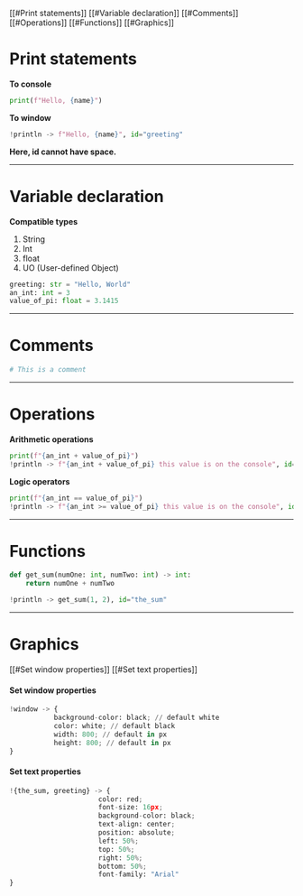 [[#Print statements]]
[[#Variable declaration]]
[[#Comments]]
[[#Operations]]
[[#Functions]]
[[#Graphics]]

# Print statements
**To console**
```python
print(f"Hello, {name}")
```

**To window**
```python
!println -> f"Hello, {name}", id="greeting"
```

**Here, id cannot have space.**
****
# Variable declaration
**Compatible types**
1. String
2. Int
3. float
4. UO (User-defined Object)

```python
greeting: str = "Hello, World"
an_int: int = 3
value_of_pi: float = 3.1415
```

****
# Comments
``` python
# This is a comment
```

****
# Operations
**Arithmetic operations**

```python
print(f"{an_int + value_of_pi}")
!println -> f"{an_int + value_of_pi} this value is on the console", id="a_value"
```

**Logic operators**
``` python
print(f"{an_int == value_of_pi}")
!println -> f"{an_int >= value_of_pi} this value is on the console", id="a_value"
```

****

# Functions
```python
def get_sum(numOne: int, numTwo: int) -> int:
	return numOne + numTwo

!println -> get_sum(1, 2), id="the_sum"
```

****

# Graphics
[[#Set window properties]]
[[#Set text properties]]

#### Set window properties
``` python
!window -> {
		   background-color: black; // default white
		   color: white; // default black
		   width: 800; // default in px
		   height: 800; // default in px
}
```

#### Set text properties
```python
!{the_sum, greeting} -> {
					  color: red;
					  font-size: 16px;
					  background-color: black;
					  text-align: center;
					  position: absolute;
					  left: 50%;
					  top: 50%;
					  right: 50%;
					  bottom: 50%;
					  font-family: "Arial"
}
```


